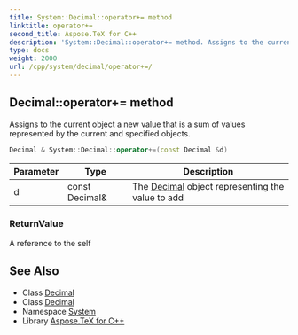 ```yaml
---
title: System::Decimal::operator+= method
linktitle: operator+=
second_title: Aspose.TeX for C++
description: 'System::Decimal::operator+= method. Assigns to the current object a new value that is a sum of values represented by the current and specified objects in C++.'
type: docs
weight: 2000
url: /cpp/system/decimal/operator+=/
---
```

## Decimal::operator+= method


Assigns to the current object a new value that is a sum of values represented by the current and specified objects.

```cpp
Decimal & System::Decimal::operator+=(const Decimal &d)
```


| Parameter | Type | Description |
| --- | --- | --- |
| d | const Decimal\& | The [Decimal](../) object representing the value to add |

### ReturnValue

A reference to the self

## See Also

* Class [Decimal](../)
* Class [Decimal](../)
* Namespace [System](../../)
* Library [Aspose.TeX for C++](../../../)
